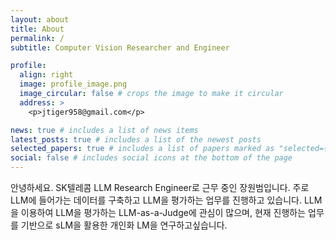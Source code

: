 ```yaml
---
layout: about
title: About
permalink: /
subtitle: Computer Vision Researcher and Engineer

profile:
  align: right
  image: profile_image.png
  image_circular: false # crops the image to make it circular
  address: >
    <p>jtiger958@gmail.com</p>

news: true # includes a list of news items
latest_posts: true # includes a list of the newest posts
selected_papers: true # includes a list of papers marked as "selected={true}"
social: false # includes social icons at the bottom of the page
---
```


안녕하세요.
SK텔레콤 LLM Research Engineer로 근무 중인 장원범입니다. 주로 LLM에 들어가는 데이터를 구축하고 LLM을 평가하는 업무를 진행하고 있습니다.
LLM을 이용하여 LLM을 평가하는 LLM-as-a-Judge에 관심이 많으며, 현재 진행하는 업무를 기반으로 sLM을 활용한 개인화 LM을 연구하고싶습니다.
